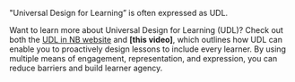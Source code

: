 "Universal Design for Learning” is often expressed as UDL.

Want to learn more about Universal Design for Learning (UDL)? Check out both the [UDL in NB website](https://udl.nbed.ca/) and **\[this video]**, which outlines how UDL can enable you to proactively design lessons to include every learner. By using multiple means of engagement, representation, and expression, you can reduce barriers and build learner agency.

